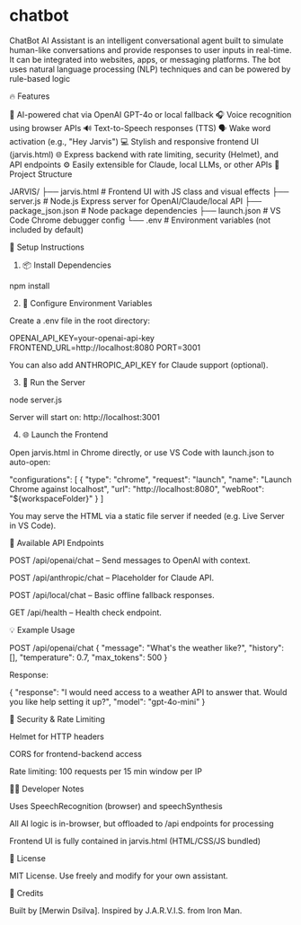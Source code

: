 # chatbot
ChatBot AI Assistant is an intelligent conversational agent built to simulate human-like conversations and provide responses to user inputs in real-time. It can be integrated into websites, apps, or messaging platforms. The bot uses natural language processing (NLP) techniques and can be powered by rule-based logic

🔥 Features

🧠 AI-powered chat via OpenAI GPT-4o or local fallback
🎧 Voice recognition using browser APIs
🔊 Text-to-Speech responses (TTS)
🗣️ Wake word activation (e.g., "Hey Jarvis")
💻 Stylish and responsive frontend UI (jarvis.html)
🌐 Express backend with rate limiting, security (Helmet), and API endpoints
⚙️ Easily extensible for Claude, local LLMs, or other APIs
📁 Project Structure

JARVIS/
├── jarvis.html            # Frontend UI with JS class and visual effects
├── server.js              # Node.js Express server for OpenAI/Claude/local API
├── package_json.json      # Node package dependencies
├── launch.json            # VS Code Chrome debugger config
└── .env                   # Environment variables (not included by default)

💠 Setup Instructions

1. 📦 Install Dependencies

npm install

2. 🔐 Configure Environment Variables

Create a .env file in the root directory:

OPENAI_API_KEY=your-openai-api-key
FRONTEND_URL=http://localhost:8080
PORT=3001

You can also add ANTHROPIC_API_KEY for Claude support (optional).

3. 🚀 Run the Server

node server.js

Server will start on: http://localhost:3001

4. 🌐 Launch the Frontend

Open jarvis.html in Chrome directly, or use VS Code with launch.json to auto-open:

"configurations": [
  {
    "type": "chrome",
    "request": "launch",
    "name": "Launch Chrome against localhost",
    "url": "http://localhost:8080",
    "webRoot": "${workspaceFolder}"
  }
]

You may serve the HTML via a static file server if needed (e.g. Live Server in VS Code).

🔄 Available API Endpoints

POST /api/openai/chat – Send messages to OpenAI with context.

POST /api/anthropic/chat – Placeholder for Claude API.

POST /api/local/chat – Basic offline fallback responses.

GET  /api/health – Health check endpoint.

💡 Example Usage

POST /api/openai/chat
{
  "message": "What's the weather like?",
  "history": [],
  "temperature": 0.7,
  "max_tokens": 500
}

Response:

{
  "response": "I would need access to a weather API to answer that. Would you like help setting it up?",
  "model": "gpt-4o-mini"
}

🔐 Security & Rate Limiting

Helmet for HTTP headers

CORS for frontend-backend access

Rate limiting: 100 requests per 15 min window per IP

👨‍💻 Developer Notes

Uses SpeechRecognition (browser) and speechSynthesis

All AI logic is in-browser, but offloaded to /api endpoints for processing

Frontend UI is fully contained in jarvis.html (HTML/CSS/JS bundled)

📜 License

MIT License. Use freely and modify for your own assistant.

👋 Credits

Built by [Merwin Dsilva]. Inspired by J.A.R.V.I.S. from Iron Man.

